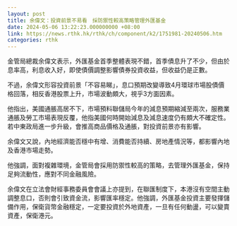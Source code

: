 ```yaml
---
layout: post
title: 余偉文：投資前景不易看　採防禦性較高策略管理外匯基金
date: 2024-05-06 13:22:23.000000000 +08:00
link: https://news.rthk.hk/rthk/ch/component/k2/1751981-20240506.htm
categories: rthk
---
```


金管局總裁余偉文表示，外匯基金首季整體表現不錯，首季債息升了不少，但由於息率高，利息收入好，即使債價調整影響債券投資收益，但收益仍是正數。

不過，余偉文形容投資前景「不容易睇」，息口預期改變導致4月環球市場股債價格回落，相反香港股票上升，市場波動頗大，視乎3方面因素。

他指出，美國通脹高居不下，市場預料聯儲局今年的減息預期縮減至兩次，服務業通脹及勞工市場表現反覆，他指美國何時開始減息及減息速度仍有頗大不確定性。若中東政局進一步升級，會推高商品價格及通脹，對投資前景亦有影響。

余偉文又說，內地經濟能否穩中有增、消費能否持續、房地產情況等，都影響內地及香港市場走勢。

他強調，面對複雜環境，金管局會採用防禦性較高的策略，去管理外匯基金，保持足夠流動性，應對不同金融風險。

余偉文在立法會財經事務委員會會議上亦提到，在聯匯制度下，本港沒有空間主動調整息口，否則會引致資金流，影響匯率穩定。他強調，外匯基金投資主要發揮儲備作用，保衛貨幣金融穩定，一定要投資於外地資產，一旦有任何動盪，可以變賣資產，保衛港元。
